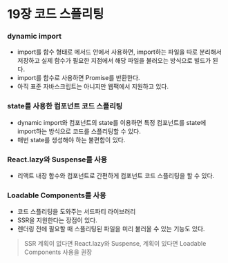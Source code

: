 # 19장 코드 스플리팅

### dynamic import

- import를 함수 형태로 메서드 안에서 사용하면, import하는 파일을 따로 분리해서 저장하고 실제 함수가 필요한 지점에서 해당 파일을 불러오는 방식으로 빌드가 된다.
- import를 함수로 사용하면 Promise를 반환한다.
- 아직 표준 자바스크립트는 아니지만 웹팩에서 지원하고 있다.

### state를 사용한 컴포넌트 코드 스플리팅

- dynamic import와 컴포넌트의 state를 이용하면 특정 컴포넌트를 state에 import하는 방식으로 코드를 스플리팅할 수 있다.
- 매번 state를 생성해야 하는 불편함이 있다.

### React.lazy와 Suspense를 사용

- 리액트 내장 함수와 컴포넌트로 간편하게 컴포넌트 코드 스플리팅을 할 수 있다.

### Loadable Components를 사용

- 코드 스플리팅을 도와주는 서드파티 라이브러리
- SSR을 지원한다는 장점이 있다.
- 렌더링 전에 필요할 때 스플리팅된 파일을 미리 불러올 수 있는 기능도 있다.

> SSR 계획이 없다면 React.lazy와 Suspense, 계획이 있다면 Loadable Components 사용을 권장
